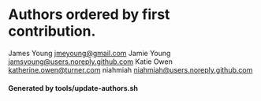 # Authors ordered by first contribution.

James Young <jmeyoung@gmail.com>
Jamie Young <jamsyoung@users.noreply.github.com>
Katie Owen <katherine.owen@turner.com>
niahmiah <niahmiah@users.noreply.github.com>

#### Generated by tools/update-authors.sh
